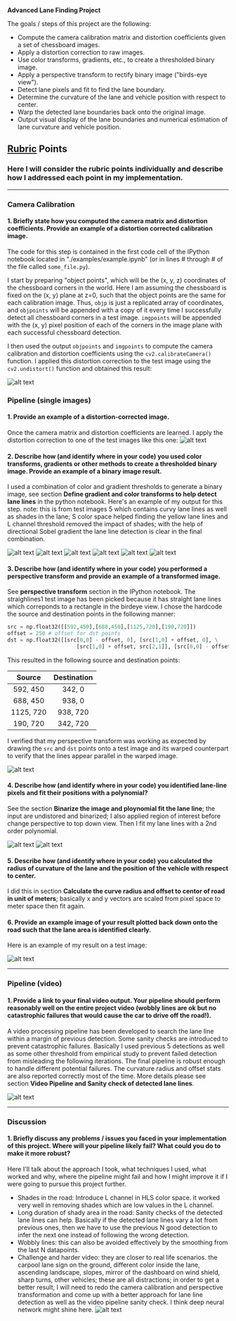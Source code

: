 
**Advanced Lane Finding Project**

The goals / steps of this project are the following:

* Compute the camera calibration matrix and distortion coefficients given a set of chessboard images.
* Apply a distortion correction to raw images.
* Use color transforms, gradients, etc., to create a thresholded binary image.
* Apply a perspective transform to rectify binary image ("birds-eye view").
* Detect lane pixels and fit to find the lane boundary.
* Determine the curvature of the lane and vehicle position with respect to center.
* Warp the detected lane boundaries back onto the original image.
* Output visual display of the lane boundaries and numerical estimation of lane curvature and vehicle position.

[//]: # (Image References)

[image1]: ./examples/undist0.png "Undistorted"
[image2]: ./examples/undist1.png "Undistorted"
[image3]: ./examples/thresholdonly.png "Threshold Only"
[image4]: ./examples/gradientmag.png "Gradient Magnitude"
[image5]: ./examples/gradientdir.png "Gradient Direction"
[image6]: ./examples/combinedgradient.png "Combined Gradient"
[image7]: ./examples/HLS.png "HLS Color Space"
[image8]: ./examples/finallane.png "Final lane detection"
[image9]: ./examples/perstrans.png "Bird eye view"
[image10]: ./examples/binarizewarp.png "ROI warped"
[image11]: ./examples/laneploy.png "Fit lane line"
[image12]: ./examples/finaltestimage.png "Lane line projection"
[image13]: ./examples/advanceLaneLines.gif "Lane line video"
[image14]: ./examples/challengeLaneLines.gif "Lane line video"










## [Rubric](https://review.udacity.com/#!/rubrics/571/view) Points

### Here I will consider the rubric points individually and describe how I addressed each point in my implementation.  

---


### Camera Calibration

#### 1. Briefly state how you computed the camera matrix and distortion coefficients. Provide an example of a distortion corrected calibration image.

The code for this step is contained in the first code cell of the IPython notebook located in "./examples/example.ipynb" (or in lines # through # of the file called `some_file.py`).  

I start by preparing "object points", which will be the (x, y, z) coordinates of the chessboard corners in the world. Here I am assuming the chessboard is fixed on the (x, y) plane at z=0, such that the object points are the same for each calibration image.  Thus, `objp` is just a replicated array of coordinates, and `objpoints` will be appended with a copy of it every time I successfully detect all chessboard corners in a test image.  `imgpoints` will be appended with the (x, y) pixel position of each of the corners in the image plane with each successful chessboard detection.  

I then used the output `objpoints` and `imgpoints` to compute the camera calibration and distortion coefficients using the `cv2.calibrateCamera()` function.  I applied this distortion correction to the test image using the `cv2.undistort()` function and obtained this result: 

![alt text][image1]


### Pipeline (single images)

#### 1. Provide an example of a distortion-corrected image.

Once the camera matrix and distortion coefficients are learned. I apply the distortion correction to one of the test images like this one:
![alt text][image2]

#### 2. Describe how (and identify where in your code) you used color transforms, gradients or other methods to create a thresholded binary image.  Provide an example of a binary image result.

I used a combination of color and gradient thresholds to generate a binary image, see section **Define gradient and color transforms to help detect lane lines** in the python notebook.  Here's an example of my output for this step. note: this is from test images 5 which contains curvy lane lines as well as shades in the lane; S color space helped finding the yellow lane lines and L channel threshold removed the impact of shades; with the help of directional Sobel gradient the lane line detection is clear in the final combination.

![alt text][image3]
![alt text][image4]
![alt text][image5]
![alt text][image6]
![alt text][image7]
![alt text][image8]


#### 3. Describe how (and identify where in your code) you performed a perspective transform and provide an example of a transformed image.

See **perspective transform** section in the IPython notebook. The straighlines1 test image has been picked because it has straight lane lines which correponds to a rectangle in the birdeye view. I chose the hardcode the source and destination points in the following manner:

```python
src = np.float32([[592,450],[688,450],[1125,720],[190,720]])
offset = 250 # offset for dst points
dst = np.float32([[src[0,0] - offset, 0], [src[1,0] + offset, 0], \
                      [src[1,0] + offset, src[2,1]], [src[0,0] - offset, src[3,1]]])
```

This resulted in the following source and destination points:

| Source        | Destination   | 
|:-------------:|:-------------:| 
| 592, 450      | 342, 0        | 
| 688, 450      | 938, 0        |
| 1125, 720     | 938, 720      |
| 190, 720      | 342, 720      |

I verified that my perspective transform was working as expected by drawing the `src` and `dst` points onto a test image and its warped counterpart to verify that the lines appear parallel in the warped image.

![alt text][image9]

#### 4. Describe how (and identify where in your code) you identified lane-line pixels and fit their positions with a polynomial?

See the section **Binarize the image and ploynomial fit the lane line**; the input are undistored and binarized; I also applied region of interest before change perspective to top down view. Then I fit my lane lines with a 2nd order polynomial.


![alt text][image10]
![alt text][image11]


#### 5. Describe how (and identify where in your code) you calculated the radius of curvature of the lane and the position of the vehicle with respect to center.

I did this in section **Calculate the curve radius and offset to centor of road in unit of meters**; basically x and y vectors are scaled from pixel space to meter space then fit again.

#### 6. Provide an example image of your result plotted back down onto the road such that the lane area is identified clearly.

Here is an example of my result on a test image:

![alt text][image12]

---

### Pipeline (video)

#### 1. Provide a link to your final video output.  Your pipeline should perform reasonably well on the entire project video (wobbly lines are ok but no catastrophic failures that would cause the car to drive off the road!).

A video processing pipeline has been developed to search the lane line within a margin of previous detection. Some sanity checks are introduced to prevent catastrophic failures. Basically I used previous 5 detections as well as some other threshold from empirical study to prevent failed detection from misleading the following iterations. The final pipeline is robust enough to handle different potential failures. The curvature radius and offset stats are also reported correctly most of the time. More details please see section **Video Pipeline and Sanity check of detected lane lines**.

![alt text][image13]


---

### Discussion

#### 1. Briefly discuss any problems / issues you faced in your implementation of this project.  Where will your pipeline likely fail?  What could you do to make it more robust?

Here I'll talk about the approach I took, what techniques I used, what worked and why, where the pipeline might fail and how I might improve it if I were going to pursue this project further.  

* Shades in the road: Introduce L channel in HLS color space. it worked very well in removing shades which are low values in the L channel.
* Long duration of shady area in the road: Sanity checks of the detected lane lines can help. Basically if the detected lane lines vary a lot from previous ones, then we have to use the previous N good detection to infer the next one instead of following the wrong detection.
* Wobbly lines: this can also be avoided effectively by the smoothing from the last N datapoints.
* Challenge and harder video: they are closer to real life scenarios. the carpool lane sign on the ground, different color inside the lane, ascending landscape, slopes, mirror of the dashboard on wind shield, sharp turns, other vehicles; these are all distractions; in order to get a better result, I will need to redo the camera calibration and perspective transformation and come up with a better approach for lane line detection as well as the video pipeline sanity check. I think deep neural network might shine here.
![alt text][image14]


